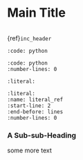 # Main Title

```{include} include1.inc.md
```

{ref}`inc_header`

```{include} include_code.py
:code: python
```

```{include} include_code.py
:code: python
:number-lines: 0
```

```{include} include_literal.txt
:literal:
```

```{include} include_literal.txt
:literal:
:name: literal_ref
:start-line: 2
:end-before: lines
:number-lines: 0
```

### A Sub-sub-Heading

some more text
